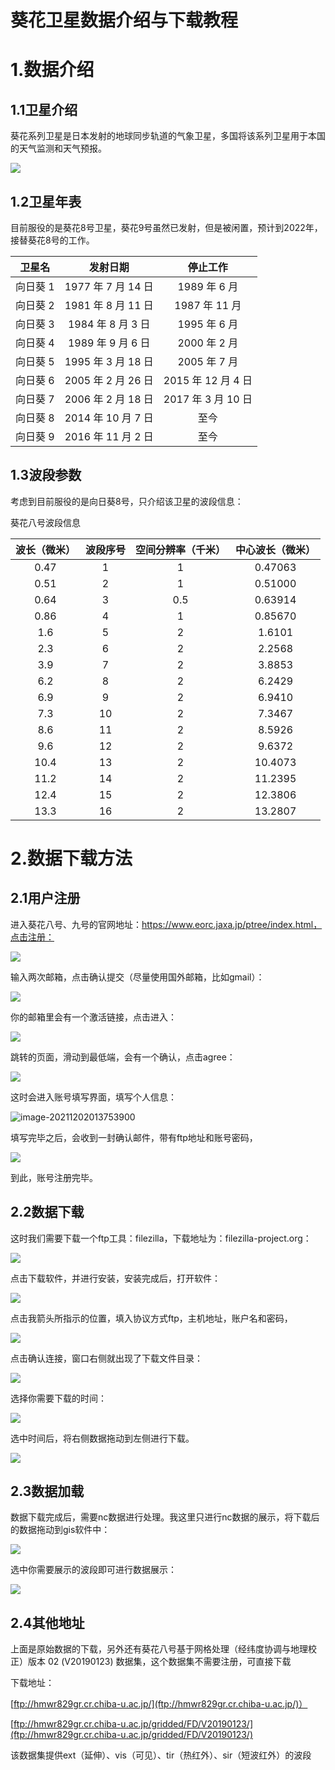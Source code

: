 # 葵花卫星数据介绍与下载教程

# 1.数据介绍

## 1.1卫星介绍

葵花系列卫星是日本发射的地球同步轨道的气象卫星，多国将该系列卫星用于本国的天气监测和天气预报。

![](http://pics.landcover100.com/pics//image/20211202020535.png)

## 1.2卫星年表

目前服役的是葵花8号卫星，葵花9号虽然已发射，但是被闲置，预计到2022年，接替葵花8号的工作。

|  卫星名  |      发射日期      |      停止工作      |
| :------: | :----------------: | :----------------: |
| 向日葵 1 | 1977 年 7 月 14 日 |    1989 年 6 月    |
| 向日葵 2 | 1981 年 8 月 11 日 |   1987 年 11 月    |
| 向日葵 3 | 1984 年 8 月 3 日  |    1995 年 6 月    |
| 向日葵 4 | 1989 年 9 月 6 日  |    2000 年 2 月    |
| 向日葵 5 | 1995 年 3 月 18 日 |    2005 年 7 月    |
| 向日葵 6 | 2005 年 2 月 26 日 | 2015 年 12 月 4 日 |
| 向日葵 7 | 2006 年 2 月 18 日 | 2017 年 3 月 10 日 |
| 向日葵 8 | 2014 年 10 月 7 日 |        至今        |
| 向日葵 9 | 2016 年 11 月 2 日 |        至今        |

## 1.3波段参数

考虑到目前服役的是向日葵8号，只介绍该卫星的波段信息：

葵花八号波段信息

| 波长（微米） | 波段序号 | 空间分辨率（千米） | 中心波长（微米） |
| :----------: | :------: | :----------------: | :--------------: |
|     0.47     |    1     |         1          |     0.47063      |
|     0.51     |    2     |         1          |     0.51000      |
|     0.64     |    3     |        0.5         |     0.63914      |
|     0.86     |    4     |         1          |     0.85670      |
|     1.6      |    5     |         2          |      1.6101      |
|     2.3      |    6     |         2          |      2.2568      |
|     3.9      |    7     |         2          |      3.8853      |
|     6.2      |    8     |         2          |      6.2429      |
|     6.9      |    9     |         2          |      6.9410      |
|     7.3      |    10    |         2          |      7.3467      |
|     8.6      |    11    |         2          |      8.5926      |
|     9.6      |    12    |         2          |      9.6372      |
|     10.4     |    13    |         2          |     10.4073      |
|     11.2     |    14    |         2          |     11.2395      |
|     12.4     |    15    |         2          |     12.3806      |
|     13.3     |    16    |         2          |     13.2807      |

# 2.数据下载方法

## 2.1用户注册

进入葵花八号、九号的官网地址：https://www.eorc.jaxa.jp/ptree/index.html，点击注册：

![](http://pics.landcover100.com/pics//image/20211202013031.png)

输入两次邮箱，点击确认提交（尽量使用国外邮箱，比如gmail）：

![](http://pics.landcover100.com/pics//image/20211202013120.png)

你的邮箱里会有一个激活链接，点击进入：

![](http://pics.landcover100.com/pics//image/20211202013554.png)

跳转的页面，滑动到最低端，会有一个确认，点击agree：

![](http://pics.landcover100.com/pics//image/20211202013621.png)

这时会进入账号填写界面，填写个人信息：

![image-20211202013753900](C:\Users\CR\AppData\Roaming\Typora\typora-user-images\image-20211202013753900.png)

填写完毕之后，会收到一封确认邮件，带有ftp地址和账号密码，

![](http://pics.landcover100.com/pics//image/20211202014353.png)

到此，账号注册完毕。

## 2.2数据下载

这时我们需要下载一个ftp工具：filezilla，下载地址为：filezilla-project.org：

![](http://pics.landcover100.com/pics//image/20211202014633.png)

点击下载软件，并进行安装，安装完成后，打开软件：

![](http://pics.landcover100.com/pics//image/20211202014723.png)

点击我箭头所指示的位置，填入协议方式ftp，主机地址，账户名和密码，

![](http://pics.landcover100.com/pics//image/image-20211202014809132.png)

点击确认连接，窗口右侧就出现了下载文件目录：

![](http://pics.landcover100.com/pics//image/20211202014933.png)

选择你需要下载的时间：

![](http://pics.landcover100.com/pics//image/20211202015152.png)

选中时间后，将右侧数据拖动到左侧进行下载。

![](http://pics.landcover100.com/pics//image/20211202015240.png)

## 2.3数据加载

数据下载完成后，需要nc数据进行处理。我这里只进行nc数据的展示，将下载后的数据拖动到gis软件中：

![](http://pics.landcover100.com/pics//image/20211202015545.png)

选中你需要展示的波段即可进行数据展示：

![](http://pics.landcover100.com/pics//image/20211202015618.png)

## 2.4其他地址

上面是原始数据的下载，另外还有葵花八号基于网格处理（经纬度协调与地理校正）版本 02 (V20190123) 数据集，这个数据集不需要注册，可直接下载

下载地址：

[ftp://hmwr829gr.cr.chiba-u.ac.jp/](ftp://hmwr829gr.cr.chiba-u.ac.jp/)）

 [ftp://hmwr829gr.cr.chiba-u.ac.jp/gridded/FD/V20190123/](ftp://hmwr829gr.cr.chiba-u.ac.jp/gridded/FD/V20190123/)

该数据集提供ext（延伸）、vis（可见）、tir（热红外）、sir（短波红外）的波段





